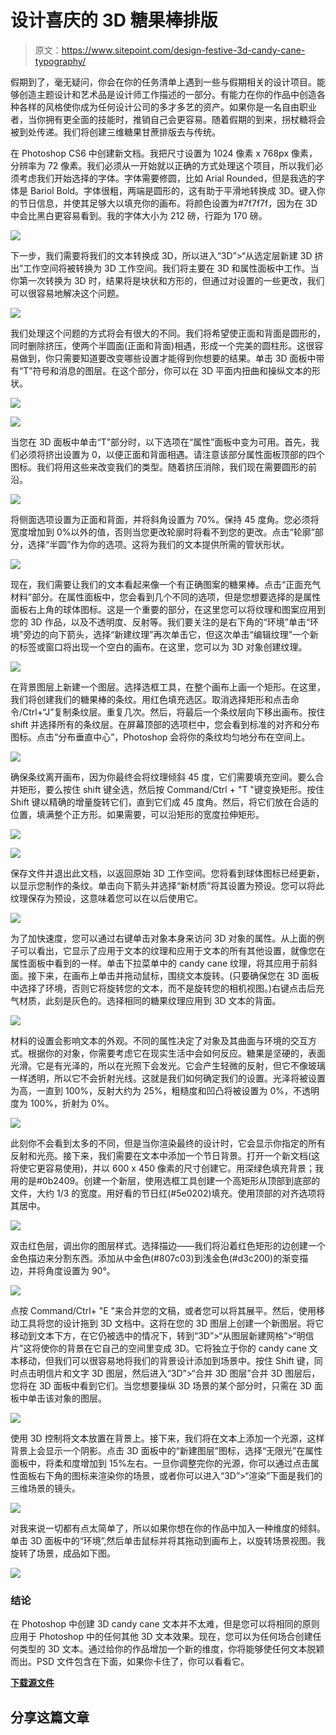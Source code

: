 # 设计喜庆的 3D 糖果棒排版

> 原文：<https://www.sitepoint.com/design-festive-3d-candy-cane-typography/>

假期到了，毫无疑问，你会在你的任务清单上遇到一些与假期相关的设计项目。能够创造主题设计和艺术品是设计师工作描述的一部分。有能力在你的作品中创造各种各样的风格使你成为任何设计公司的多才多艺的资产。如果你是一名自由职业者，当你拥有更全面的技能时，推销自己会更容易。随着假期的到来，拐杖糖将会被到处传递。我们将创建三维糖果甘蔗排版去与传统。

在 Photoshop CS6 中创建新文档。我把尺寸设置为 1024 像素 x 768px 像素，分辨率为 72 像素。我们必须从一开始就以正确的方式处理这个项目，所以我们必须考虑我们开始选择的字体。字体需要修圆，比如 Arial Rounded，但是我选的字体是 Bariol Bold。字体很粗，两端是圆形的，这有助于平滑地转换成 3D。键入你的节日信息，并使其足够大以填充你的画布。将颜色设置为#7f7f7f，因为在 3D 中会比黑白更容易看到。我的字体大小为 212 磅，行距为 170 磅。

![](img/d8c23473f473d40067757aff072d6c60.png)

下一步，我们需要将我们的文本转换成 3D，所以进入“3D”>“从选定层新建 3D 挤出”工作空间将被转换为 3D 工作空间。我们将主要在 3D 和属性面板中工作。当你第一次转换为 3D 时，结果将是块状和方形的，但通过对设置的一些更改，我们可以很容易地解决这个问题。

[![](img/67d3aabbbb955822bc25c6c137a8d735.png)](https://www.sitepoint.com/wp-content/uploads/2012/12/Screen-shot-2012-12-06-at-10.12.41-AM.png)

我们处理这个问题的方式将会有很大的不同。我们将希望使正面和背面是圆形的，同时删除挤压，使两个半圆面(正面和背面)相遇，形成一个完美的圆柱形。这很容易做到，你只需要知道要改变哪些设置才能得到你想要的结果。单击 3D 面板中带有“T”符号和消息的图层。在这个部分，你可以在 3D 平面内扭曲和操纵文本的形状。

[![](img/d0b5c7f6f3975cf7eb706716251c15e3.png)](https://www.sitepoint.com/wp-content/uploads/2012/12/Screen-shot-2012-12-06-at-10.23.34-AM.png)

[![](img/5fe5f40682aac5c6b53d31a0ef43c73c.png)](https://www.sitepoint.com/wp-content/uploads/2012/12/Screen-shot-2012-12-06-at-10.24.31-AM.png)

当您在 3D 面板中单击“T”部分时，以下选项在“属性”面板中变为可用。首先，我们必须将挤出设置为 0，以便正面和背面相遇。请注意该部分属性面板顶部的四个图标。我们将用这些来改变我们的类型。随着挤压消除，我们现在需要圆形的前沿。

[![](img/f215de306cb560052b664d9fce081f5c.png)](https://www.sitepoint.com/wp-content/uploads/2012/12/Screen-shot-2012-12-06-at-10.47.09-AM.png)

将侧面选项设置为正面和背面，并将斜角设置为 70%。保持 45 度角。您必须将宽度增加到 0%以外的值，否则当您更改轮廓时将看不到您的更改。点击“轮廓”部分，选择“半圆”作为你的选项。这将为我们的文本提供所需的管状形状。

[![](img/1def2387d41aa7bb8e60cad92505d63d.png)](https://www.sitepoint.com/wp-content/uploads/2012/12/Screen-shot-2012-12-06-at-11.21.30-AM.png)

现在，我们需要让我们的文本看起来像一个有正确图案的糖果棒。点击“正面充气材料”部分。在属性面板中，您会看到几个不同的选项，但是您想要选择的是属性面板右上角的球体图标。这是一个重要的部分，在这里您可以将纹理和图案应用到您的 3D 作品，以及不透明度、反射等。我们要关注的是右下角的“环境”单击“环境”旁边的向下箭头，选择“新建纹理”再次单击它，但这次单击“编辑纹理”一个新的标签或窗口将出现一个空白的画布。在这里，您可以为 3D 对象创建纹理。

[![](img/9db4e42198a5f010f8fe13ae562a2e1c.png)](https://www.sitepoint.com/wp-content/uploads/2012/12/Screen-shot-2012-12-06-at-1.54.17-PM.png)

在背景图层上新建一个图层。选择选框工具，在整个画布上画一个矩形。在这里，我们将创建我们的糖果棒的条纹。用红色填充选区。取消选择矩形和点击命令/Ctrl+“J”复制条纹层。重复几次。然后，将最后一个条纹层向下移出画布。按住 shift 并选择所有的条纹层。在屏幕顶部的选项栏中，您会看到标准的对齐和分布图标。点击“分布垂直中心”，Photoshop 会将你的条纹均匀地分布在空间上。

[![](img/96ec57386a2c116cd03f0eb06daf5e02.png)](https://www.sitepoint.com/wp-content/uploads/2012/12/Screen-shot-2012-12-06-at-1.54.52-PM.png)

确保条纹离开画布，因为你最终会将纹理倾斜 45 度，它们需要填充空间。要么合并矩形，要么按住 shift 键全选，然后按 Command/Ctrl + "T "键变换矩形。按住 Shift 键以精确的增量旋转它们，直到它们成 45 度角。然后，将它们放在合适的位置，填满整个正方形。如果需要，可以沿矩形的宽度拉伸矩形。

[![](img/d2b12c6daf0d947884ea0f12ee461fc2.png)](https://www.sitepoint.com/wp-content/uploads/2012/12/Screen-shot-2012-12-06-at-2.24.04-PM.png)

[![](img/cca7a395635f324fb5afc668b929374d.png)](https://www.sitepoint.com/wp-content/uploads/2012/12/Screen-shot-2012-12-06-at-2.32.04-PM.png)

保存文件并退出此文档，以返回原始 3D 工作空间。您将看到球体图标已经更新，以显示您制作的条纹。单击向下箭头并选择“新材质”将其设置为预设。您可以将此纹理保存为预设，这意味着您可以在以后使用它。

[![](img/067a1b23ec87fa46f84379dd3b987e75.png)](https://www.sitepoint.com/wp-content/uploads/2012/12/Screen-shot-2012-12-06-at-3.34.30-PM.png)

为了加快速度，您可以通过右键单击对象本身来访问 3D 对象的属性。从上面的例子可以看出，它显示了应用于文本的纹理和应用于文本的所有其他设置，就像您在属性面板中看到的一样。单击下拉菜单中的 candy cane 纹理，将其应用于前斜面。接下来，在画布上单击并拖动鼠标，围绕文本旋转。(只要确保您在 3D 面板中选择了环境，否则它将旋转您的文本，而不是旋转您的相机视图。)右键点击后充气材质，此刻是灰色的。选择相同的糖果纹理应用到 3D 文本的背面。

[![](img/8021d014f90423811c56a5ef358f8758.png)](https://www.sitepoint.com/wp-content/uploads/2012/12/Screen-shot-2012-12-06-at-3.40.25-PM.png)

材料的设置会影响文本的外观。不同的属性决定了对象及其曲面与环境的交互方式。根据你的对象，你需要考虑它在现实生活中会如何反应。糖果是坚硬的，表面光滑。它是有光泽的，所以在光照下会发光。它会产生轻微的反射，但它不像玻璃一样透明，所以它不会折射光线。这就是我们如何确定我们的设置。光泽将被设置为高，一直到 100%，反射大约为 25%，粗糙度和凹凸将被设置为 0%，不透明度为 100%，折射为 0%。

[![](img/8ffaa288febf1df745cea5c2134be02f.png)](https://www.sitepoint.com/wp-content/uploads/2012/12/Screen-shot-2012-12-06-at-3.54.13-PM.png)

此刻你不会看到太多的不同，但是当你渲染最终的设计时，它会显示你指定的所有反射和光亮。接下来，我们需要在文本中添加一个节日背景。打开一个新文档(这将使它更容易使用)，并以 600 x 450 像素的尺寸创建它。用深绿色填充背景；我用的是#0b2409。创建一个新层，使用选框工具创建一个高矩形从顶部到底部的文件，大约 1/3 的宽度。用好看的节日红(#5e0202)填充。使用顶部的对齐选项将其居中。

[![](img/5157f9b923c61b306392cf5d27ecf3de.png)](https://www.sitepoint.com/wp-content/uploads/2012/12/Screen-shot-2012-12-10-at-10.35.49-AM.png)

双击红色层，调出你的图层样式。选择描边——我们将沿着红色矩形的边创建一个金色描边来分割东西。添加从中金色(#807c03)到浅金色(#d3c200)的渐变描边，并将角度设置为 90°。

[![](img/594f0e9ee000bef868f6c3f12e321bf8.png)](https://www.sitepoint.com/wp-content/uploads/2012/12/Screen-shot-2012-12-10-at-10.48.35-AM.png)

点按 Command/Ctrl+ "E "来合并您的文稿，或者您可以将其展平。然后，使用移动工具将您的设计拖到 3D 文档中。这将在您的 3D 图层上创建一个新图层。将它移动到文本下方，在它仍被选中的情况下，转到“3D”>“从图层新建网格”>“明信片”这将使你的背景在它自己的空间里变成 3D。它将独立于你的 candy cane 文本移动，但我们可以很容易地将我们的背景设计添加到场景中。按住 Shift 键，同时点击明信片和文字 3D 图层，然后进入“3D”>“合并 3D 图层”合并 3D 图层后，您将在 3D 面板中看到它们。当您想要操纵 3D 场景的某个部分时，只需在 3D 面板中单击该对象的图层。

[![](img/31a403b4ab7eac07e12296bbc494e7ff.png)](https://www.sitepoint.com/wp-content/uploads/2012/12/Screen-shot-2012-12-10-at-11.06.15-AM.png)

使用 3D 控制将文本放置在背景上。接下来，我们将在文本上添加一个光源，这样背景上会显示一个阴影。点击 3D 面板中的“新建图层”图标，选择“无限光”在属性面板中，将柔和度增加到 15%左右。一旦你调整完你的光源，你可以通过点击属性面板右下角的图标来渲染你的场景，或者你可以进入“3D”>“渲染”下面是我们的三维场景的镜头。

[![](img/bdb5d3a12d47441ea2509af61c839204.png)](https://www.sitepoint.com/wp-content/uploads/2012/12/Screen-shot-2012-12-10-at-11.23.46-AM.png)

对我来说一切都有点太简单了，所以如果你想在你的作品中加入一种维度的倾斜。单击 3D 面板中的“环境”,然后单击鼠标并将其拖动到画布上，以旋转场景视图。我旋转了场景，成品如下图。

[![](img/7ab0925ab59433ccdf017b3532a14b60.png)](https://www.sitepoint.com/wp-content/uploads/2012/12/Screen-shot-2012-12-10-at-12.12.10-PM.png)

### 结论

在 Photoshop 中创建 3D candy cane 文本并不太难，但是您可以将相同的原则应用于 Photoshop 中的任何其他 3D 文本效果。现在，您可以为任何场合创建任何类型的 3D 文本。通过给你的作品增加一个新的维度，你将能够使任何文本脱颖而出。PSD 文件包含在下面，如果你卡住了，你可以看看它。

**[下载源文件](https://www.sitepoint.com/wp-content/uploads/2012/12/candycane-df.PSD_.zip)**

## 分享这篇文章